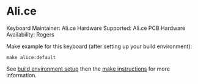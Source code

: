 Ali.ce
======

Keyboard Maintainer: Ali.ce
Hardware Supported: Ali.ce PCB
Hardware Availability: Rogers

Make example for this keyboard (after setting up your build environment):

    make alice:default

See [build environment setup](https://docs.qmk.fm/#/getting_started_build_tools) then the [make instructions](https://docs.qmk.fm/#/getting_started_make_guide) for more information.
